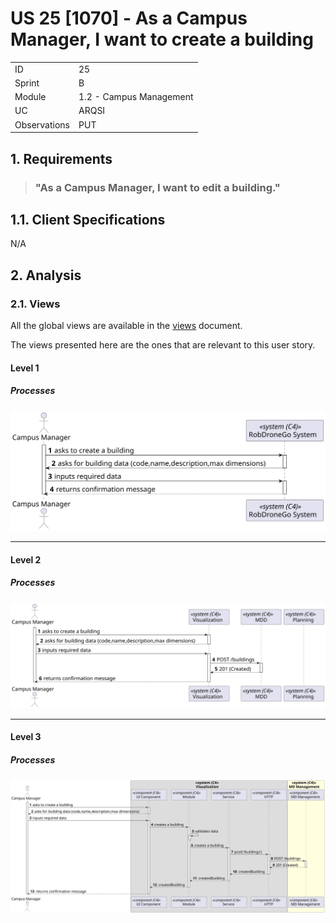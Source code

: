 # US 25 [1070] - As a Campus Manager, I want to create a building

|              |                         |
| ------------ | ----------------------- |
| ID           | 25                      |
| Sprint       | B                       |
| Module       | 1.2 - Campus Management |
| UC           | ARQSI                   |
| Observations | PUT                     |

## 1. Requirements

> ### "As a Campus Manager, I want to edit a building."

## 1.1. Client Specifications

N/A

## 2. Analysis

### 2.1. Views

All the global views are available in the [views](../../views/readme.md) document.

The views presented here are the ones that are relevant to this user story.

#### Level 1

##### Processes

![Level 1 Processes View](views/level-1/assets/process-view.svg)

---

#### Level 2

##### Processes

![Level 2 Processes View](views/level-2/assets/process-view.svg)

---

#### Level 3

##### Processes

![Level 3 Processes View](views/level-3/assets/process-view.svg)
